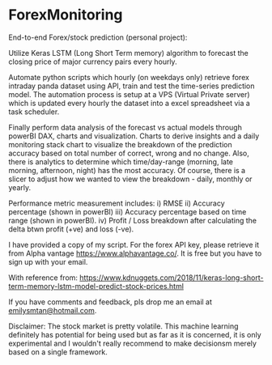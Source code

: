 # ForexMonitoring

End-to-end Forex/stock prediction (personal project): 

Utilize Keras LSTM (Long Short Term memory) algorithm to forecast the closing price of major currency pairs every hourly.

Automate python scripts which hourly (on weekdays only) retrieve forex intraday panda dataset using API, train and test the time-series prediction model. 
The automation process is setup at a VPS (Virtual Private server) which is updated every hourly the dataset into a excel spreadsheet via a task scheduler.

Finally perform data analysis of the forecast vs actual models through powerBI DAX, charts and visualization. 
Charts to derive insights and a daily monitoring stack chart to visualize the breakdown of the prediction accuracy based on total number of correct, wrong and no change. 
Also, there is analytics to determine which time/day-range (morning, late morning, afternoon, night) has the most accuracy. Of course, there is a slicer to adjust how we wanted to view the breakdown - daily, monthly or yearly. 

Performance metric measurement includes:
i) RMSE
ii) Accuracy percentage (shown in powerBI)
iii) Accuracy percentage based on time range (shown in powerBI). 
iv) Profit / Loss breakdown after calculating the delta btwn profit (+ve) and loss (-ve).

I have provided a copy of my script. For the forex API key, please retrieve it from Alpha vantage https://www.alphavantage.co/. It is free but you have to sign up with your email.

With reference from: 
https://www.kdnuggets.com/2018/11/keras-long-short-term-memory-lstm-model-predict-stock-prices.html

If you have comments and feedback, pls drop me an email at emilysmtan@hotmail.com. 

Disclaimer: The stock market is pretty volatile. This machine learning definitely has potential for being used but as far as it is concerned, it is only experimental and I wouldn't really recommend to make decisionsm merely based on a single framework.
